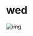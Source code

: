 # wed


![img](http://%21%5Basd%5D%28http%3A%2F%2Fe%CC%BE%CC%BF%CC%91%CC%93%CC%94%CC%95%CC%96%CC%97%CC%98%CC%99%CC%9A%CC%9B%CC%9C%CC%9D%CC%9E%CC%9F%CC%A0%CC%A1%CC%A2%CC%A3%CC%A4%CC%A5%CC%A6%CC%A7%CC%A8%CC%A9%CC%AA%CC%AB%CC%AC%CC%AD%CC%AE%CC%AF%CC%B0%CC%B1%CC%B2%CC%B3%CC%B4%CC%B5%CC%B6%CC%B7%CC%B8%CC%B9%CC%BA%CC%BB%CC%BC%CC%BD%CC%BE%CC%BF%CD%80%CD%81%CD%82%CD%83%CD%84%CD%85%CD%86%CD%87%CD%88%CD%89%CD%8A%CD%8B%CD%8C%CD%8D%CD%8E%CD%8F%CD%90%CD%91%CD%92%CD%93%CD%94%CD%95%CD%96%CD%97%CD%98%CD%99%CD%9A%CD%9B%CD%9C%CD%9D%CD%9E%CD%9F%CD%A0%CD%A1%CD%A2%CD%A3%CD%A4%CD%A5%CD%A6%CD%A7%CD%B0%E1%B7%80%E1%B7%81%E1%B7%82%E1%B7%83%E1%B7%84%E1%B7%85%E1%B7%86%E1%B7%87%E1%B7%88%E1%B7%89%E1%B7%8A%E1%B7%8B%E1%B7%8C%E1%B7%8D%E1%B7%8E%E1%B7%8F%E1%B7%90%E1%B7%91%E1%B7%92%E1%B7%93%E1%B7%94%E1%B7%95%E1%B7%96%E1%B7%97%E1%B7%98%E1%B7%99%E1%B7%9A%E1%B7%9B%E1%B7%9C%E1%B7%9D%E1%B7%9E%E1%B7%9F%E1%B7%A0%E1%B7%A1%E1%B7%A2%E1%B7%A3%E1%B7%A4%E1%B7%A5%E1%B7%A6%E1%B7%A7%E1%B7%A8%E1%B7%A9%E1%B7%AA%E1%B7%AB%E1%B7%AC%E1%B7%AD%E1%B7%AE%E1%B7%AF%E1%B7%B0%E1%B7%B1%E1%B7%B2%E1%B7%B3%E1%B7%B4%E1%B7%B5%29)
